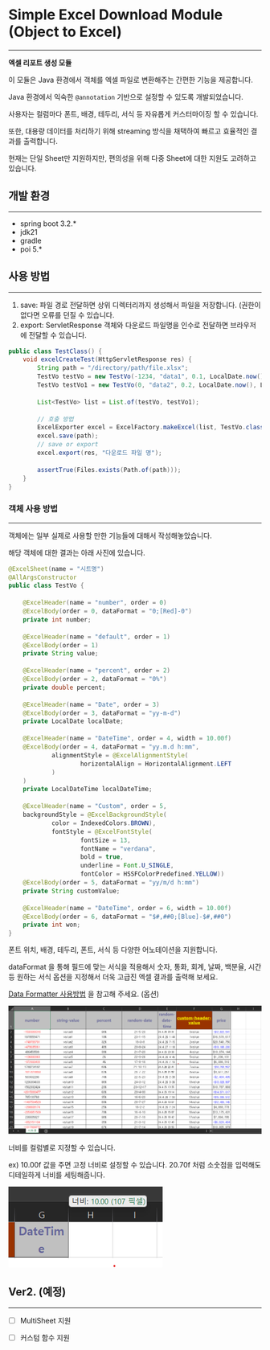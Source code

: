 # Simple Excel Download Module (Object to Excel)

---
**엑셀 리포트 생성 모듈**

이 모듈은 Java 환경에서 객체를 엑셀 파일로 변환해주는 간편한 기능을 제공합니다.

Java 환경에서 익숙한 `@annotation` 기반으로 설정할 수 있도록 개발되었습니다.

사용자는 컬럼마다 폰트, 배경, 테두리, 서식 등 자유롭게 커스터마이징 할 수 있습니다.

또한, 대용량 데이터를 처리하기 위해 streaming 방식을 채택하여 빠르고 효율적인 결과를 출력합니다.

현재는 단일 Sheet만 지원하지만, 편의성을 위해 다중 Sheet에 대한 지원도 고려하고 있습니다.


## 개발 환경

---

- spring boot 3.2.*
- jdk21
- gradle
- poi 5.*



## 사용 방법

---
1. save: 파일 경로 전달하면 상위 디렉터리까지 생성해서 파일을 저장합니다. (권한이 없다면 오류를 던질 수 있습니다.
2. export: ServletResponse 객체와 다운로드 파일명을 인수로 전달하면 브라우저에 전달할 수 있습니다.
```java
public class TestClass() {
	void excelCreateTest(HttpServletResponse res) {
		String path = "/directory/path/file.xlsx";
		TestVo testVo = new TestVo(-1234, "data1", 0.1, LocalDate.now(), LocalDateTime.now(), "value", 1);
		TestVo testVo1 = new TestVo(0, "data2", 0.2, LocalDate.now(), LocalDateTime.now(), "value", 12);

		List<TestVo> list = List.of(testVo, testVo1);

		// 호출 방법
		ExcelExporter excel = ExcelFactory.makeExcel(list, TestVo.class);
		excel.save(path); 
		// save or export 
		excel.export(res, "다운로드 파일 명");

		assertTrue(Files.exists(Path.of(path)));
	}
}
```


### 객체 사용 방법

---
객체에는 일부 실제로 사용할 만한 기능들에 대해서 작성해놓았습니다.

해당 객체에 대한 결과는 아래 사진에 있습니다.
```java
@ExcelSheet(name = "시트명")
@AllArgsConstructor
public class TestVo {

	@ExcelHeader(name = "number", order = 0)
	@ExcelBody(order = 0, dataFormat = "0;[Red]-0")
	private int number;

	@ExcelHeader(name = "default", order = 1)
	@ExcelBody(order = 1)
	private String value;

	@ExcelHeader(name = "percent", order = 2)
	@ExcelBody(order = 2, dataFormat = "0%")
	private double percent;

	@ExcelHeader(name = "Date", order = 3)
	@ExcelBody(order = 3, dataFormat = "yy-m-d")
	private LocalDate localDate;

	@ExcelHeader(name = "DateTime", order = 4, width = 10.00f)
	@ExcelBody(order = 4, dataFormat = "yy.m.d h:mm",
			alignmentStyle = @ExcelAlignmentStyle(
					horizontalAlign = HorizontalAlignment.LEFT
			)
	)
	private LocalDateTime localDateTime;

	@ExcelHeader(name = "Custom", order = 5,
	backgroundStyle = @ExcelBackgroundStyle(
			color = IndexedColors.BROWN),
			fontStyle = @ExcelFontStyle(
					fontSize = 13,
					fontName = "verdana",
					bold = true,
					underline = Font.U_SINGLE,
					fontColor = HSSFColorPredefined.YELLOW))
	@ExcelBody(order = 5, dataFormat = "yy/m/d h:mm")
	private String customValue;

	@ExcelHeader(name = "DateTime", order = 6, width = 10.00f)
	@ExcelBody(order = 6, dataFormat = "$#,##0;[Blue]-$#,##0")
	private int won;
}

```

폰트 위치, 배경, 테두리, 폰트, 서식 등 다양한 어노테이션을 지원합니다.

dataFormat 을 통해 필드에 맞는 서식을 적용해서 숫자, 통화, 회계, 날짜, 백분율, 시간 등 원하는 서식 옵션을 지정해서 
더욱 고급진 엑셀 결과를 출력해 보세요.

[Data Formatter 사용방법](https://poi.apache.org/apidocs/dev/org/apache/poi/ss/usermodel/DataFormatter.html)
을 참고해 주세요. (옵션)

![결과](src/main/resources/image/excel-result.png)



너비를 컬럼별로 지정할 수 있습니다. 

ex) 10.00f 값을 주면 고정 너비로 설정할 수 있습니다.
20.70f 처럼 소숫점을 입력해도 디테일하게 너비를 세팅해줍니다.

![이미지](src/main/resources/image/width.png)
## Ver2. (예정)

---
- [ ] MultiSheet 지원
- [ ] 커스텀 함수 지원




